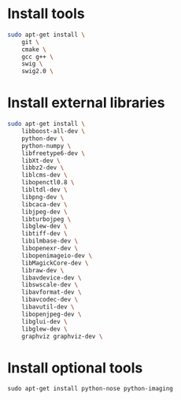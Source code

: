 # Install tools

```bash
sudo apt-get install \
    git \
    cmake \
    gcc g++ \
    swig \
    swig2.0 \
```


# Install external libraries

```bash
sudo apt-get install \
    libboost-all-dev \
    python-dev \
    python-numpy \
    libfreetype6-dev \
    libXt-dev \
    libbz2-dev \
    liblcms-dev \
    libopenctl0.8 \
    libltdl-dev \
    libpng-dev \
    libcaca-dev \
    libjpeg-dev \
    libturbojpeg \
    libglew-dev \
    libtiff-dev \
    libilmbase-dev \
    libopenexr-dev \
    libopenimageio-dev \
    libMagickCore-dev \
    libraw-dev \
    libavdevice-dev \
    libswscale-dev \
    libavformat-dev \
    libavcodec-dev \
    libavutil-dev \
    libopenjpeg-dev \
    libglui-dev \
    libglew-dev \
    graphviz graphviz-dev \
```


# Install optional tools

```sudo apt-get install python-nose python-imaging```

